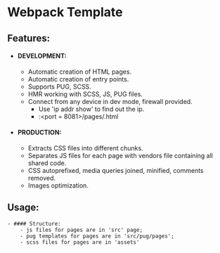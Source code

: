 # Webpack Template

## Features:
- #### DEVELOPMENT:
	- Automatic creation of HTML pages.
	- Automatic creation of entry points.
	- Supports PUG, SCSS.
	- HMR working with SCSS, JS, PUG files.
	- Connect from any device in dev mode, firewall provided.
		- Use 'ip addr show' to find out the ip.
		- <your-ip>:<port = 8081>/pages/<page>.html

- #### PRODUCTION:
	- Extracts CSS files into different chunks.
	- Separates JS files for each page with vendors file containing all shared code.
	- CSS autoprefixed, media queries joined, minified, comments removed.
	- Images optimization.

## Usage:
	- #### Structure:
		- js files for pages are in 'src' page;
		- pug templates for pages are in 'src/pug/pages';
		- scss files for pages are in 'assets'
